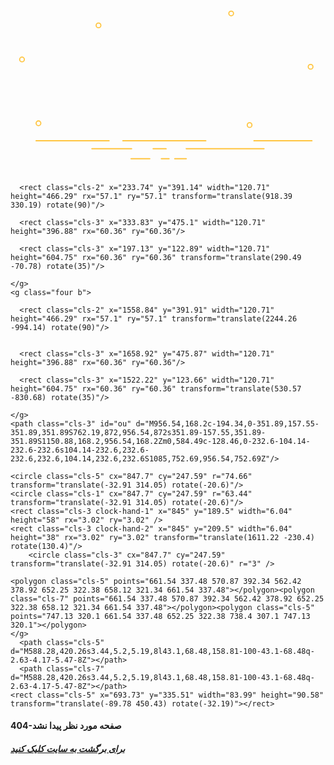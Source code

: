 
<html lang="fa">
<head>
    <meta charset="UTF-8">
    <meta name="viewport" content="width=device-width, initial-scale=1.0">
    <title>404</title>
    <link rel="stylesheet" href="css/style.css">
    <link rel="stylesheet" href="css/animate-icon.css">
    <style>
        .cls-1 {
  fill: #ffc541;
}
.cls-2 {
  fill: #4e4066;
}
.cls-3 {
  fill: #6f5b92;
}
.cls-4 {
  fill: #f78d5e;
}
.cls-5 {
  fill: #fa976c;
}
.cls-6,
.cls-7,
.cls-8 {
  fill: #b65c32;
}

.cls-10,
.cls-6 {
  opacity: 0.6;
}

.cls-7 {
  opacity: 0.4;
}

.cls-9 {
  fill: #f4b73b;
}

.cls-11 {
  fill: #f9c358;
}

.cls-12 {
  fill: #9b462c;
}

.cls-13 {
  fill: #aa512e;
}

.cls-14 {
  fill: #7d6aa5;
}


/* animations */

.wheel {
  animation: wheel-rotate 6s ease infinite;
  transform-origin: center;
  transform-box: fill-box;
}

@keyframes wheel-rotate {
  50% {
    transform: rotate(360deg);
    animation-timing-function: cubic-bezier(0.55, 0.085, 0.68, 0.53);
  }
  100% {
    transform: rotate(960deg)
  }
}

.clock-hand-1 {
  animation: clock-rotate 3s linear infinite;
  transform-origin: bottom;
  transform-box: fill-box;
}

.clock-hand-2 {
  animation: clock-rotate 6s linear infinite;
  transform-origin: bottom;
  transform-box: fill-box;
}

@keyframes clock-rotate {
  100% {
    transform: rotate(360deg)
  }
}

#box-top {
  animation: box-top-anim 2s linear infinite;
  transform-origin: right top;
  transform-box: fill-box;
}

@keyframes box-top-anim {
  50% {
    transform: rotate(-5deg)
  }
}

#umbrella {
  animation: umbrella-anim 6s linear infinite;
  transform-origin: center;
  transform-box: fill-box;
}

@keyframes umbrella-anim {
  25% {
    transform: translateY(10px) rotate(5deg);
  }
  75% {
    transform: rotate(-5deg);
  }
}

#cup {
  animation: cup-rotate 3s cubic-bezier(0.455, 0.03, 0.515, 0.955) infinite;
  transform-origin: top left;
  transform-box: fill-box;
}

@keyframes cup-rotate {
  50% {
    transform: rotate(-5deg)
  }
}

#pillow {
  animation: pillow-anim 3s linear infinite;
  transform-origin: center;
  transform-box: fill-box;
}

@keyframes pillow-anim {
  25% {
    transform: rotate(10deg) translateY(5px)
  }
  75% {
    transform: rotate(-10deg)
  }
}

#stripe {
  animation: stripe-anim 3s linear infinite;
  transform-origin: center;
  transform-box: fill-box;
}

@keyframes stripe-anim {
  25% {
    transform: translate(10px, 0) rotate(-10deg)
  }
  75% {
    transform: translateX(10px)
  }
}

#bike {
  animation: bike-anim 6s ease infinite;
}

@keyframes bike-anim {
  0% {
    transform: translateX(-1300px)
  }
  50% {
    transform: translateX(0);
    animation-timing-function: cubic-bezier(0.47, 0, 0.745, 0.715);
  }
  100% {
    transform: translateX(1300px)
  }
}

#rucksack {
  animation: ruck-anim 3s linear infinite;
  transform-origin: top;
  transform-box: fill-box;
}

@keyframes ruck-anim {
  50% {
    transform: rotate(5deg)
  }
}

.circle {
  animation: circle-anim ease infinite;
  transform-origin: center;
  transform-box: fill-box;
  perspective: 0px;
}

.circle.c1 {
  animation-duration: 2s
}

.circle.c2 {
  animation-duration: 3s
}

.circle.c3 {
  animation-duration: 1s
}

.circle.c4 {
  animation-duration: 1s
}

.circle.c5 {
  animation-duration: 2s
}

.circle.c6 {
  animation-duration: 3s
}

@keyframes circle-anim {
  50% {
    transform: scale(.2) rotateX(360deg) rotateY(360deg)
  }
}

.four,
#ou {
  animation: four-anim cubic-bezier(0.39, 0.575, 0.565, 1) infinite;
}

.four.a {
  transform-origin: bottom left;
  animation-duration: 3s;
  transform-box: fill-box;
}

.four.b {
  transform-origin: bottom right;
  animation-duration: 3s;
  transform-box: fill-box;
}

#ou {
  animation-duration: 6s;
  transform-origin: center;
  transform-box: fill-box;
}

@keyframes four-anim {
  50% {
    transform: scale(.98)
  }
}
    </style>
</head>
<body>
    <div class="loader-active">
        <div class="progress"></div>
        <div class="progress"></div>
        <div class="progress"></div>
    </div>
    <div class="wrapper"><svg xmlns="http://www.w3.org/2000/svg" viewBox="0 0 1920 1080">
  
  <g id="Layer_12 yellow-back-fig" data-name="Layer 12">
    <path class="cls-1" d="M600.87,872H156a4,4,0,0,0-3.78,4.19h0a4,4,0,0,0,3.78,4.19H600.87a4,4,0,0,0,3.78-4.19h0A4,4,0,0,0,600.87,872Z"/>
    <rect class="cls-1" x="680.91" y="871.98" width="513.38" height="8.39" rx="4.19" ry="4.19"/>
    <path class="cls-1" d="M1480,876.17h0c0,2.32,2.37,4.19,5.3,4.19h350.61c2.93,0,5.3-1.88,5.3-4.19h0c0-2.32-2.37-4.19-5.3-4.19H1485.26C1482.33,872,1480,873.86,1480,876.17Z"/>
    <rect class="cls-1" x="492.21" y="920.64" width="249.8" height="8.39" rx="4.19" ry="4.19"/>
    <path class="cls-1" d="M1549.14,924.84h0a4.19,4.19,0,0,0-4.19-4.19H1067.46a14.66,14.66,0,0,1,.35,3.21v1A4.19,4.19,0,0,0,1072,929h472.94A4.19,4.19,0,0,0,1549.14,924.84Z"/>
    <path class="cls-1" d="M865.5,924.84h0a4.19,4.19,0,0,0,4.19,4.19h82.37a12.28,12.28,0,0,1-.19-2v-2.17a4.19,4.19,0,0,0-4.19-4.19h-78A4.19,4.19,0,0,0,865.5,924.84Z"/>
    <rect class="cls-1" x="915.6" y="981.47" width="54.72" height="8.39" rx="4.19" ry="4.19"/>
    <path class="cls-1" d="M730.33,985.67h0c0,2.32,4.23,4.19,9.44,4.19h104.3c5.22,0,9.44-1.88,9.44-4.19h0c0-2.32-4.23-4.19-9.44-4.19H739.78C734.56,981.47,730.33,983.35,730.33,985.67Z"/>
    <rect class="cls-1" x="997.06" y="981.47" width="78.11" height="8.39" rx="4.19" ry="4.19"/>
    
   <g id="round-conf">
    <path class="cls-1 circle c1" d="M536.41,155.14a17.77,17.77,0,1,0,17.77,17.77A17.77,17.77,0,0,0,536.41,155.14Zm0,28.68a10.9,10.9,0,1,1,10.9-10.9A10.9,10.9,0,0,1,536.41,183.81Z"/>
    <path class="cls-1 circle c2" d="M1345.09,82.44a17.77,17.77,0,1,0,17.77,17.77A17.77,17.77,0,0,0,1345.09,82.44Zm0,28.68a10.9,10.9,0,1,1,10.9-10.9A10.9,10.9,0,0,1,1345.09,111.12Z"/>
    <path class="cls-1 circle c3" d="M70.12,363A17.77,17.77,0,1,0,87.89,380.8,17.77,17.77,0,0,0,70.12,363Zm0,28.68A10.9,10.9,0,1,1,81,380.8,10.9,10.9,0,0,1,70.12,391.7Z"/>
    <path class="cls-1 circle c4" d="M170.47,751.82a17.77,17.77,0,1,0,17.77,17.77A17.77,17.77,0,0,0,170.47,751.82Zm0,28.68a10.9,10.9,0,1,1,10.9-10.9A10.9,10.9,0,0,1,170.47,780.5Z"/>
    <path class="cls-1 circle c5" d="M1457.34,762.73a17.77,17.77,0,1,0,17.77,17.77A17.77,17.77,0,0,0,1457.34,762.73Zm0,28.68a10.9,10.9,0,1,1,10.9-10.9A10.9,10.9,0,0,1,1457.34,791.4Z"/>
    <path class="cls-1 circle c6" d="M1829.15,407.49a17.77,17.77,0,1,0,17.77,17.77A17.77,17.77,0,0,0,1829.15,407.49Zm0,28.68a10.9,10.9,0,1,1,10.9-10.9A10.9,10.9,0,0,1,1829.15,436.17Z"/>
    </g>
  </g>
  <g id="fortyfour" data-name="Layer 2">
    <g class="four a">
      
      <rect class="cls-2" x="233.74" y="391.14" width="120.71" height="466.29" rx="57.1" ry="57.1" transform="translate(918.39 330.19) rotate(90)"/>
        
      <rect class="cls-3" x="333.83" y="475.1" width="120.71" height="396.88" rx="60.36" ry="60.36"/>
     
      <rect class="cls-3" x="197.13" y="122.89" width="120.71" height="604.75" rx="60.36" ry="60.36" transform="translate(290.49 -70.78) rotate(35)"/>
  
    </g>
    <g class="four b">

      <rect class="cls-2" x="1558.84" y="391.91" width="120.71" height="466.29" rx="57.1" ry="57.1" transform="translate(2244.26 -994.14) rotate(90)"/>
  
   
      <rect class="cls-3" x="1658.92" y="475.87" width="120.71" height="396.88" rx="60.36" ry="60.36"/>

      <rect class="cls-3" x="1522.22" y="123.66" width="120.71" height="604.75" rx="60.36" ry="60.36" transform="translate(530.57 -830.68) rotate(35)"/>
 
    </g>
    <path class="cls-3" id="ou" d="M956.54,168.2c-194.34,0-351.89,157.55-351.89,351.89S762.19,872,956.54,872s351.89-157.55,351.89-351.89S1150.88,168.2,956.54,168.2Zm0,584.49c-128.46,0-232.6-104.14-232.6-232.6s104.14-232.6,232.6-232.6,232.6,104.14,232.6,232.6S1085,752.69,956.54,752.69Z"/>
  </g>
  <g id="umbrella" data-name="Layer 3">
    <g>
      <circle class="cls-4" cx="1187.53" cy="240.3" r="7.66" transform="translate(236.36 990.8) rotate(-49.71)"/>
      <g>
        <path class="cls-5" d="M1219.56,359.67l55,100.52c32.7-48.48-6.87-142.43-91.75-214.38-84.41-71.55-183-95.33-225.81-56l114.21,44.14Z"/>
        <path class="cls-6" d="M1182.79,245.81c-84.41-71.55-183-95.33-225.81-56l114.21,44.14Z"/>
        <polygon class="cls-7" points="1182.79 245.81 1071.19 233.91 1219.56 359.67 1182.79 245.81"/>
      </g>
      <polygon class="cls-8" points="1180.91 409.02 1274.54 460.19 1219.56 359.67 1071.19 233.91 956.98 189.76 1021.95 274.29 1180.91 409.02"/>
      <g>
        <rect class="cls-4" x="997.45" y="358.35" width="175.58" height="5.1" transform="translate(108.21 955.38) rotate(-49.71)"/>
        <rect class="cls-4" x="1028.09" y="399.36" width="21.46" height="32.27" rx="10.73" ry="10.73" transform="translate(515.04 -573.16) rotate(40.29)"/>
      </g>
    </g>
  </g>
  <g id="pillow" data-name="Layer 4">
    <path class="cls-1" d="M754,627.07c7,.54,12.92-2.82,13.35-7.59s-4.95-9.24-12-9.87a18.55,18.55,0,0,0-2.17,0l-74.9-81.64c0-.1,0-.19,0-.29,0-7.09-4-12.83-8.8-12.81s-8.75,5.77-8.73,12.87c0,0,0,.09,0,.13l-50.21,46.07h-.09c-7.06-.63-13.14,2.77-13.57,7.59s4.87,9.16,11.85,9.84l76.08,82.92s0,0,0,.06c0,7.09,4,12.83,8.8,12.81s8.65-5.66,8.71-12.65Z"/>
    <path class="cls-9" d="M669.46,514.82c-4.77-.83-8.75,5.77-8.73,12.87,0,0,0,.09,0,.13l-50.21,46.07h-.09c-7.06-.63-13.14,2.77-13.57,7.59s4.87,9.16,11.85,9.84l76.08,82.92s0,0,0,.06c0,7.09,4,12.83,8.8,12.81s8.65-5.66,8.71-12.65C570.55,573,702.07,520.47,669.46,514.82Z"/>
  </g>
  <g id="cup" data-name="Layer 7">
    <polygon class="cls-1" points="1173.69 748.21 1140.52 715.42 1195.79 647.35 1241.13 692.16 1173.69 748.21"/>
    <polygon class="cls-8" points="1173.69 748.21 1140.52 715.42 1143.93 711.27 1177.81 744.75 1173.69 748.21"/>
    <polygon class="cls-5" points="1194.68 731.46 1157.04 694.24 1183.8 661.7 1226.91 704.32 1194.68 731.46"/>
    <g class="cls-10">
      <path class="cls-8" d="M1176.32,667.78h0a4.19,4.19,0,0,1,4.19,4.19v33.54a0,0,0,0,1,0,0h-8.38a0,0,0,0,1,0,0V672a4.19,4.19,0,0,1,4.19-4.19Z" transform="translate(822.53 -628.67) rotate(44.67)"/>
      <path class="cls-8" d="M1172.73,709.7l23.58-23.85a4.19,4.19,0,0,1,5.92,0h0a4.19,4.19,0,0,1,0,5.92l-23.58,23.85Z"/>
      <path class="cls-8" d="M1185.11,722.09l23.58-23.85a4.19,4.19,0,0,1,5.92,0h0a4.19,4.19,0,0,1,0,5.92L1191.06,728Z"/>
    </g>
    <path class="cls-5" d="M1197.85,660.5h45.69a5.7,5.7,0,0,1,5.7,5.7v8.32a0,0,0,0,1,0,0h-57.09a0,0,0,0,1,0,0v-8.32A5.7,5.7,0,0,1,1197.85,660.5Z" transform="translate(829.53 -667.66) rotate(45)"/>
    <path class="cls-8" d="M1191.49,664.74h53.94a5.25,5.25,0,0,1,5.25,5.25v4.79a0,0,0,0,1,0,0h-64.44a0,0,0,0,1,0,0V670a5.25,5.25,0,0,1,5.25-5.25Z" transform="translate(822.83 -663.17) rotate(44.67)"/>
  </g>
  <g id="clock" data-name="Layer 8">

    <circle class="cls-5" cx="847.7" cy="247.59" r="74.66" transform="translate(-32.91 314.05) rotate(-20.6)"/>
    <circle class="cls-1" cx="847.7" cy="247.59" r="63.44" transform="translate(-32.91 314.05) rotate(-20.6)"/>
    <rect class="cls-3 clock-hand-1" x="845" y="189.5" width="6.04" height="58" rx="3.02" ry="3.02" />
    <rect class="cls-3 clock-hand-2" x="845" y="209.5" width="6.04" height="38" rx="3.02" ry="3.02" transform="translate(1611.22 -230.4) rotate(130.4)"/>
        <circle class="cls-3" cx="847.7" cy="247.59" transform="translate(-32.91 314.05) rotate(-20.6)" r="3" />
  </g>
  <g id="box" data-name="Layer 9">
    <g id="box-top"><polygon class="cls-8" points="569.71 382.28 653.74 329.39 747.13 320.1 679.2 369.85 569.71 382.28"></polygon>    
    <polygon class="cls-5" points="691.95 367.2 570.87 392.34 565.32 383.35 687.8 357.45 691.95 367.2"></polygon>

    
    <polygon class="cls-5" points="661.54 337.48 570.87 392.34 562.42 378.92 652.25 322.38 658.12 321.34 661.54 337.48"></polygon><polygon class="cls-7" points="661.54 337.48 570.87 392.34 562.42 378.92 652.25 322.38 658.12 321.34 661.54 337.48"></polygon><polygon class="cls-5" points="747.13 320.1 661.54 337.48 652.25 322.38 738.4 307.1 747.13 320.1"></polygon>
    </g>
      <path class="cls-5" d="M588.28,420.26s3.44,5.2,5.19,8l43.1,68.48,158.81-100-43.1-68.48q-2.63-4.17-5.47-8Z"></path>
      <path class="cls-7" d="M588.28,420.26s3.44,5.2,5.19,8l43.1,68.48,158.81-100-43.1-68.48q-2.63-4.17-5.47-8Z"></path>
    <rect class="cls-5" x="693.73" y="335.51" width="83.99" height="90.58" transform="translate(-89.78 450.43) rotate(-32.19)"></rect>
    
    
    
  </g>
  
  <g id="rucksack" data-name="Layer 6">
    <g id="stripe"><path class="cls-12" d="M1200.32,473.91h0a13.74,13.74,0,0,0-18.41,7.44l-55,129.86a14.82,14.82,0,0,0,7.13,19.21h0a13.74,13.74,0,0,0,18.41-7.44l55-129.86A14.82,14.82,0,0,0,1200.32,473.91Z"/>
    <path class="cls-13" d="M1202.18,606.34h0a14,14,0,0,0-16.18-11.8l-48.83,9c-7.59,1.4-12.66,9-11.31,16.89h0a14,14,0,0,0,16.18,11.8l48.83-9C1198.46,621.82,1203.53,614.26,1202.18,606.34Z"/>
    </g>
    <path class="cls-8" d="M1300.86,603l-122.93,22.74-15.44-90.91c-5.75-33.86,15.89-66.17,48.34-72.18l11.58-2.08c32.45-6,57.26,17.66,63,51.51Z"/>
    <path class="cls-1" d="M1307,601.91l-112.32,20.78-15.9-93.61c-5.5-32.36,15.19-63.25,46.2-69h0c31-5.74,60.62,15.85,66.12,48.21Z"/>
    <path class="cls-8" d="M1296.76,603.8,1215,618.92l-4.89-28.77c-2.11-12.42,5.83-24.27,17.73-26.47l38.67-7.15c11.9-2.2,23.26,6.08,25.37,18.5Z"/>
    <path class="cls-5" d="M1296.76,603.8l-73.41,13.58-4.92-29c-2-11.62,5.45-22.72,16.6-24.78l33.07-6.12c11.14-2.06,21.77,5.69,23.75,17.32Z"/>
    <path class="cls-4" d="M1231.77,469.69l-13.42,2.48a10.25,10.25,0,0,0-8,11.92l2.38,14a9.9,9.9,0,0,0,11.42,8.33l13.42-2.48a10.25,10.25,0,0,0,8-11.92l-2.38-14A9.9,9.9,0,0,0,1231.77,469.69Zm7.17,20.84a6.39,6.39,0,0,1-5,7.43l-8.36,1.55a6.17,6.17,0,0,1-7.12-5.19l-1.48-8.73a6.39,6.39,0,0,1,5-7.43l8.36-1.55a6.17,6.17,0,0,1,7.12,5.19Z"/>
    <path class="cls-14" d="M1233.74,471.13l-13.42,2.48a10.25,10.25,0,0,0-8,11.92l2.38,14a9.9,9.9,0,0,0,11.42,8.33l13.42-2.48a10.25,10.25,0,0,0,8-11.92l-2.38-14A9.9,9.9,0,0,0,1233.74,471.13Zm7.17,20.84a6.39,6.39,0,0,1-5,7.43l-8.36,1.55a6.17,6.17,0,0,1-7.12-5.19L1219,487a6.39,6.39,0,0,1,5-7.43l8.36-1.55a6.17,6.17,0,0,1,7.12,5.19Z"/>
  </g>
  <g id="bike" data-name="Layer 5">
    <path class="cls-8 wheel" d="M1139.82,780.44a76.59,76.59,0,1,0-57.9,91.53A76.59,76.59,0,0,0,1139.82,780.44Zm-28.12,6.33a47.59,47.59,0,0,1,.83,15.8c-30.14-6.28-47.68-21.65-54.39-52.52A47.73,47.73,0,0,1,1111.69,786.77Zm-70.46-30.9c10.35,26.88,10.14,50.4-13.73,70.77a47.67,47.67,0,0,1,13.73-70.77Zm34.35,88a47.55,47.55,0,0,1-34.94-5.62c16.8-20.36,41.71-25.94,67.09-19.46A47.66,47.66,0,0,1,1075.58,843.85Z"/>
    <path class="cls-8 wheel" d="M864.89,789.69a76.59,76.59,0,1,0-66.13,85.78A76.59,76.59,0,0,0,864.89,789.69Zm-28.59,3.7a47.59,47.59,0,0,1-.64,15.81c-29.43-9-45.47-26-49.3-57.33A47.73,47.73,0,0,1,836.3,793.39ZM769,756.1c7.82,27.72,5.43,51.12-20.22,69.2A47.67,47.67,0,0,1,769,756.1Zm26.06,90.78a47.55,47.55,0,0,1-34.27-8.83c18.61-18.72,43.93-22,68.6-13.16A47.66,47.66,0,0,1,795.06,846.88Z"/>
    <g>
      <rect class="cls-1" x="871.39" y="693.37" width="12.87" height="53.21" transform="translate(-165.97 273.38) rotate(-16.19)"/>
      <path class="cls-5" d="M813.93,679.35c-3.72-5.2,2.24-18.5,9.16-16.13,33.43,11.46,73.85,10.45,73.85,10.45,8.84.15,14.44,10.34,7.27,15.48-14.36,8.79-33.13,17-56.35,9.76C830.17,693.41,819.83,687.6,813.93,679.35Z"/>
      <path class="cls-7" d="M813.93,679.35c-3.72-5.2,2.24-18.5,9.16-16.13,33.43,11.46,73.85,10.45,73.85,10.45,8.84.15,14.44,10.34,7.27,15.48-14.36,8.79-33.13,17-56.35,9.76C830.17,693.41,819.83,687.6,813.93,679.35Z"/>
      <path class="cls-5" d="M817.15,680.06c-3.59-5,1.69-16.51,8.37-14.22,32.3,11.09,71.41,7.83,71.41,7.83,8.54.14,17.45,9.94,7.43,15.88-13.87,8.51-32,16.44-54.44,9.44C832.84,693.67,822.85,688,817.15,680.06Z"/>
    </g>
    <g>
      <circle class="cls-9" cx="1022.66" cy="599.55" r="11.57" transform="translate(-4.86 8.38) rotate(-0.47)"/>
      <path class="cls-1" d="M1069.76,792.37l-34.89-96.74,1.93-.8-1.71-4.15-1.74.72-13.26-36.76,1.27-.42-2.25-6.76,5.94-2-2.57-7.72-9.7,3.22c-11.55-22.55,2-36.33,15-41.86l-5.57-8.81c-23,10.29-29.61,28.75-19.53,54l-9.38,3.12,2.56,7.72,5.47-1.82,2.25,6.76,2.36-.78,13.62,37.76-2.35,1,1.71,4.15,2.16-.89,34.65,96.09a7.47,7.47,0,0,0,9.56,4.49h0A7.47,7.47,0,0,0,1069.76,792.37Z"/>
      <circle class="cls-11" cx="1027.9" cy="587.94" r="12.99" transform="translate(-4.77 8.42) rotate(-0.47)"/>
    </g>
    <path class="cls-5" d="M1021.29,654l-17.73,6.15,1.72,5.59-31.41,82.36c-19.35,32.53-66.3,36.72-75.56,16.68l-7.09-21.5L879,747.1l3.28,10.09-94.65,33.95c-11.49,2.29-11.85,15.79-2.61,17.84,0,0,39.11,3.66,103,9.5a92.75,92.75,0,0,0,40.89-5.29c44.32-16.56,57.73-50.67,57.73-50.67l26.82-67.26a1.37,1.37,0,0,1,2.53,0l1.42,3.33,17.75-7.62Z"/>
    <path class="cls-7" d="M1021.29,654l-17.73,6.15,1.72,5.59-31.41,82.36c-19.35,32.53-66.3,36.72-75.56,16.68l-7.09-21.5L879,747.1l3.28,10.09-94.65,33.95c-11.49,2.29-11.85,15.79-2.61,17.84,0,0,39.11,3.66,103,9.5a92.75,92.75,0,0,0,40.89-5.29c44.32-16.56,57.73-50.67,57.73-50.67l26.82-67.26a1.37,1.37,0,0,1,2.53,0l1.42,3.33,17.75-7.62Z"/>
  </g>
</svg>
</div>
    <h4>404-صفحه مورد نظر پیدا نشد</h4>
    <h5><a href="https://technopediait.github.io/pages">برای برگشت به سایت کلیک کنید</a></h5>
    <script src="js/script.js"> </script>
</body>
</html>
